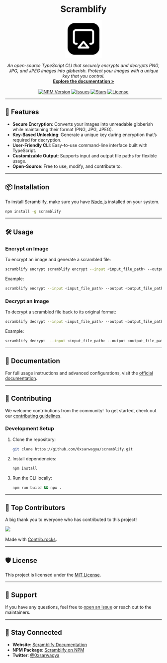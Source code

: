 <p align="center" style="margin-top: 20px">
  <h1 align="center">Scramblify</h1>
  <p align="center">
    <a href="https://www.npmjs.com/package/scramblify">
      <img src="https://raw.githubusercontent.com/0xsarwagya/scramblify/main/.github/assets/icon.png" alt="Scramblify Logo" height="120" width="120">
    </a>
  </p>
  <p align="center">
    <i>An open-source TypeScript CLI that securely encrypts and decrypts PNG, JPG, and JPEG images into gibberish. Protect your images with a unique key that you control.</i>
    <br />
    <a href="https://0xsarwagya.github.io/scramblify"><strong>Explore the documentation »</strong></a>
    <br />
    <br />
    <a href="https://www.npmjs.com/package/scramblify"><img src="https://img.shields.io/npm/v/scramblify.svg" alt="NPM Version"></a>
    <a href="https://github.com/0xsarwagya/scramblify/issues"><img src="https://img.shields.io/github/issues/0xsarwagya/scramblify.svg" alt="Issues"></a>
    <a href="https://github.com/0xsarwagya/scramblify/stargazers"><img src="https://img.shields.io/github/stars/0xsarwagya/scramblify.svg" alt="Stars"></a>
    <a href="https://github.com/0xsarwagya/scramblify/blob/main/LICENSE"><img src="https://img.shields.io/github/license/0xsarwagya/scramblify.svg" alt="License"></a>
  </p>
</p>

---

## 🚀 Features

- **Secure Encryption**: Converts your images into unreadable gibberish while maintaining their format (PNG, JPG, JPEG).
- **Key-Based Unlocking**: Generate a unique key during encryption that’s required for decryption.
- **User-Friendly CLI**: Easy-to-use command-line interface built with TypeScript.
- **Customizable Output**: Supports input and output file paths for flexible usage.
- **Open-Source**: Free to use, modify, and contribute to.

---

## 📦 Installation

To install Scramblify, make sure you have [Node.js](https://nodejs.org/) installed on your system.

```bash
npm install -g scramblify
```

---

## 🛠 Usage

### Encrypt an Image

To encrypt an image and generate a scrambled file:

```bash
scramblify encrypt scramblify encrypt --input <input_file_path> --output <output_file_path> --password <password>
```

Example:

```bash
scramblify encrypt --input <input_file_path> --output <output_file_path> --password <password>
```

### Decrypt an Image

To decrypt a scrambled file back to its original format:

```bash
scramblify decrypt --input <input_file_path> --output <output_file_path> --password <password>
```

Example:

```bash
scramblify decrypt  --input <input_file_path> --output <output_file_path> --password <password>
```

---

## 📖 Documentation

For full usage instructions and advanced configurations, visit the [official documentation](https://0xsarwagya.github.io/scramblify).

---

## 🤝 Contributing

We welcome contributions from the community! To get started, check out our [contributing guidelines](https://github.com/0xsarwagya/scramblify/blob/main/CONTRIBUTING.md).

### Development Setup

1. Clone the repository:
   ```bash
   git clone https://github.com/0xsarwagya/scramblify.git
   ```
2. Install dependencies:
   ```bash
   npm install
   ```
3. Run the CLI locally:
   ```bash
   npm run build && npx .
   ```

---

## 🎉 Top Contributors

A big thank you to everyone who has contributed to this project!

<a href="https://github.com/0xsarwagya/scramblify/graphs/contributors">
  <img src="https://contrib.rocks/image?repo=0xsarwagya/scramblify" />
</a>

Made with [Contrib.rocks](https://contrib.rocks).

---

## 🛡 License

This project is licensed under the [MIT License](https://github.com/0xsarwagya/scramblify/blob/main/LICENSE). 

---

## 💬 Support

If you have any questions, feel free to [open an issue](https://github.com/0xsarwagya/scramblify/issues) or reach out to the maintainers.

---

## 📢 Stay Connected

- **Website**: [Scramblify Documentation](https://0xsarwagya.github.io/scramblify)  
- **NPM Package**: [Scramblify on NPM](https://www.npmjs.com/package/scramblify)  
- **Twitter**: [@0xsarwagya](https://twitter.com/0xsarwagya)